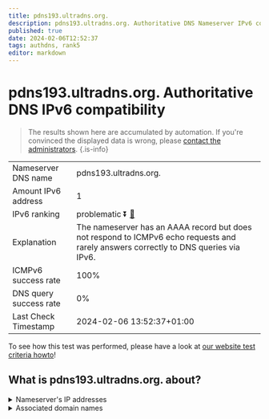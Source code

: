 ```yaml
---
title: pdns193.ultradns.org.
description: pdns193.ultradns.org. Authoritative DNS Nameserver IPv6 compatibility
published: true
date: 2024-02-06T12:52:37
tags: authdns, rank5
editor: markdown
---
```


# pdns193.ultradns.org. Authoritative DNS IPv6 compatibility

> The results shown here are accumulated by automation. If you're convinced the displayed data is wrong, please [contact the administrators](/howto/chat). 
{.is-info}




|   |   |
| - | - |
| Nameserver DNS name | pdns193.ultradns.org.
| Amount IPv6 address | 1
| IPv6 ranking | problematic :arrow_double_down: [🔗](/howto/ranking) |
| Explanation | The nameserver has an AAAA record but does not respond to ICMPv6 echo requests and rarely answers correctly to DNS queries via IPv6. |
| ICMPv6 success rate | 100%|
| DNS query success rate | 0% |
| Last Check Timestamp | 2024-02-06 13:52:37+01:00 |

To see how this test was performed, please have a look at [our website test criteria howto](/howto/testcriteria/authdns)!


## What is pdns193.ultradns.org. about?




<details>
<summary>Nameserver's IP addresses</summary>

2001:502:4612::e5

</details>



<details>
<summary>Associated domain names</summary>

www.vudu.com

</details>
